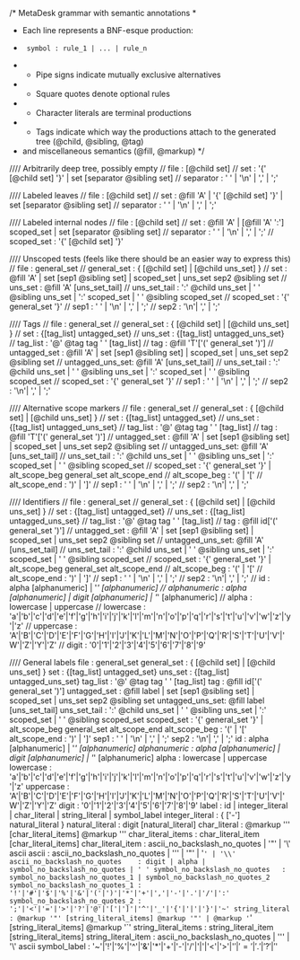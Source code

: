 /* MetaDesk grammar with semantic annotations
 *
 * Each line represents a BNF-esque production:
 *      symbol : rule_1 | ... | rule_n
 * - Pipe signs indicate mutually exclusive alternatives
 * - Square quotes denote optional rules
 * - Character literals are terminal productions
 * - Tags indicate which way the productions attach to the generated tree (@child, @sibling, @tag)
 *   and miscellaneous semantics (@fill, @markup)
 */

//// Arbitrarily deep tree, possibly empty
// file            : [@child set]
// set             : '{' [@child set] '}' | set [separator @sibling set]
// separator       : ' ' | '\n' | ',' | ';'

//// Labeled leaves
// file            : [@child set]
// set             : @fill 'A' | '{' [@child set] '}' | set [separator @sibling set]
// separator       : ' ' | '\n' | ',' | ';'

//// Labeled internal nodes
// file            : [@child set]
// set             : @fill 'A' | [@fill 'A' ':'] scoped_set | set [separator @sibling set]
// separator       : ' ' | '\n' | ',' | ';'
// scoped_set      : '{' [@child set] '}'

//// Unscoped tests (feels like there should be an easier way to express this)
// file            : general_set
// general_set     : { [@child set] | [@child uns_set] }
// set             : @fill 'A' | set [sep1 @sibling set] | scoped_set | uns_set sep2 @sibling set
// uns_set         : @fill 'A' [uns_set_tail]
// uns_set_tail    : ':' @child uns_set | ' ' @sibling uns_set | ':'  scoped_set | ' ' @sibling scoped_set
// scoped_set      : '{' general_set '}'
// sep1            : ' ' | '\n' | ',' | ';'
// sep2            : '\n'| ',' | ';'

//// Tags
// file            : general_set
// general_set     : { [@child set] | [@child uns_set] }
// set             : {[tag_list] untagged_set}
// uns_set         : {[tag_list] untagged_uns_set}
// tag_list        : '@' @tag tag ' ' [tag_list]
// tag             : @fill 'T'['(' general_set ')']
// untagged_set    : @fill 'A' | set [sep1 @sibling set] | scoped_set | uns_set sep2 @sibling set
// untagged_uns_set: @fill 'A' [uns_set_tail]
// uns_set_tail    : ':' @child uns_set | ' ' @sibling uns_set | ':'  scoped_set | ' ' @sibling scoped_set
// scoped_set      : '{' general_set '}'
// sep1            : ' ' | '\n' | ',' | ';'
// sep2            : '\n'| ',' | ';'

//// Alternative scope markers
// file            : general_set
// general_set     : { [@child set] | [@child uns_set] }
// set             : {[tag_list] untagged_set}
// uns_set         : {[tag_list] untagged_uns_set}
// tag_list        : '@' @tag tag ' ' [tag_list]
// tag             : @fill 'T'['(' general_set ')']
// untagged_set    : @fill 'A' | set [sep1 @sibling set] | scoped_set | uns_set sep2 @sibling set
// untagged_uns_set: @fill 'A' [uns_set_tail]
// uns_set_tail    : ':' @child uns_set | ' ' @sibling uns_set | ':'  scoped_set | ' ' @sibling scoped_set
// scoped_set      : '{' general_set '}' | alt_scope_beg general_set alt_scope_end
// alt_scope_beg   : '(' | '['
// alt_scope_end   : ')' | ']'
// sep1            : ' ' | '\n' | ',' | ';'
// sep2            : '\n'| ',' | ';'

//// Identifiers
// file            : general_set
// general_set     : { [@child set] | [@child uns_set] }
// set             : {[tag_list] untagged_set}
// uns_set         : {[tag_list] untagged_uns_set}
// tag_list        : '@' @tag tag ' ' [tag_list]
// tag             : @fill id['(' general_set ')']
// untagged_set    : @fill 'A' | set [sep1 @sibling set] | scoped_set | uns_set sep2 @sibling set
// untagged_uns_set: @fill 'A' [uns_set_tail]
// uns_set_tail    : ':' @child uns_set | ' ' @sibling uns_set | ':'  scoped_set | ' ' @sibling scoped_set
// scoped_set      : '{' general_set '}' | alt_scope_beg general_set alt_scope_end
// alt_scope_beg   : '(' | '['
// alt_scope_end   : ')' | ']'
// sep1            : ' ' | '\n' | ',' | ';'
// sep2            : '\n'| ',' | ';'
// id              : alpha [alphanumeric] | '_' [alphanumeric]
// alphanumeric    : alpha [alphanumeric] | digit [alphanumeric] | '_' [alphanumeric]
// alpha           : lowercase | uppercase
// lowercase       : 'a'|'b'|'c'|'d'|'e'|'f'|'g'|'h'|'i'|'j'|'k'|'l'|'m'|'n'|'o'|'p'|'q'|'r'|'s'|'t'|'u'|'v'|'w'|'z'|'y'|'z'
// uppercase       : 'A'|'B'|'C'|'D'|'E'|'F'|'G'|'H'|'I'|'J'|'K'|'L'|'M'|'N'|'O'|'P'|'Q'|'R'|'S'|'T'|'U'|'V'|'W'|'Z'|'Y'|'Z'
// digit           : '0'|'1'|'2'|'3'|'4'|'5'|'6'|'7'|'8'|'9'

//// General labels
file            : general_set
general_set     : { [@child set] | [@child uns_set] }
set             : {[tag_list] untagged_set}
uns_set         : {[tag_list] untagged_uns_set}
tag_list        : '@' @tag tag ' ' [tag_list]
tag             : @fill id['(' general_set ')']
untagged_set    : @fill label | set [sep1 @sibling set] | scoped_set | uns_set sep2 @sibling set
untagged_uns_set: @fill label [uns_set_tail]
uns_set_tail    : ':' @child uns_set | ' ' @sibling uns_set | ':'  scoped_set | ' ' @sibling scoped_set
scoped_set      : '{' general_set '}' | alt_scope_beg general_set alt_scope_end
alt_scope_beg   : '(' | '['
alt_scope_end   : ')' | ']'
sep1            : ' ' | '\n' | ',' | ';'
sep2            : '\n'| ',' | ';'
id              : alpha [alphanumeric] | '_' [alphanumeric]
alphanumeric    : alpha [alphanumeric] | digit [alphanumeric] | '_' [alphanumeric]
alpha           : lowercase | uppercase
lowercase       : 'a'|'b'|'c'|'d'|'e'|'f'|'g'|'h'|'i'|'j'|'k'|'l'|'m'|'n'|'o'|'p'|'q'|'r'|'s'|'t'|'u'|'v'|'w'|'z'|'y'|'z'
uppercase       : 'A'|'B'|'C'|'D'|'E'|'F'|'G'|'H'|'I'|'J'|'K'|'L'|'M'|'N'|'O'|'P'|'Q'|'R'|'S'|'T'|'U'|'V'|'W'|'Z'|'Y'|'Z'
digit           : '0'|'1'|'2'|'3'|'4'|'5'|'6'|'7'|'8'|'9'
label           : id | integer_literal | char_literal | string_literal | symbol_label
integer_literal : { ['-'] natural_literal }
natural_literal : digit [natural_literal]
char_literal                    : @markup '\'' [char_literal_items] @markup '\''
char_literal_items              : char_literal_item [char_literal_items]
char_literal_item               : ascii_no_backslash_no_quotes | '"' | '\\' ascii
ascii                           : ascii_no_backslash_no_quotes | '\'' | '"' | '`' | '\\'
ascii_no_backslash_no_quotes    : digit | alpha | symbol_no_backslash_no_quotes | ' '
symbol_no_backslash_no_quotes   : symbol_no_backslash_no_quotes_1 | symbol_no_backslash_no_quotes_2
symbol_no_backslash_no_quotes_1 : '!'|'#'|'$'|'%'|'&'|'('|')'|'*'|'+'|','|'-'|'.'|'/'|':'
symbol_no_backslash_no_quotes_2 : ';'|'<'|'='|'>'|'?'|'@'|'['|']'|'^'|'_'|'{'|'|'|'}'|'~'
string_literal                  : @markup '"' [string_literal_items] @markup '"' | @markup '`' [string_literal_items] @markup '`'
string_literal_items            : string_literal_item [string_literal_items]
string_literal_item             : ascii_no_backslash_no_quotes | '\'' | '\\' ascii
symbol_label                    : '~'|'!'|'%'|'^'|'&'|'*'|'+'|'-'|'/'|'|'|'<'|'>'|'$'|'='|'.'|'?'|'$'
